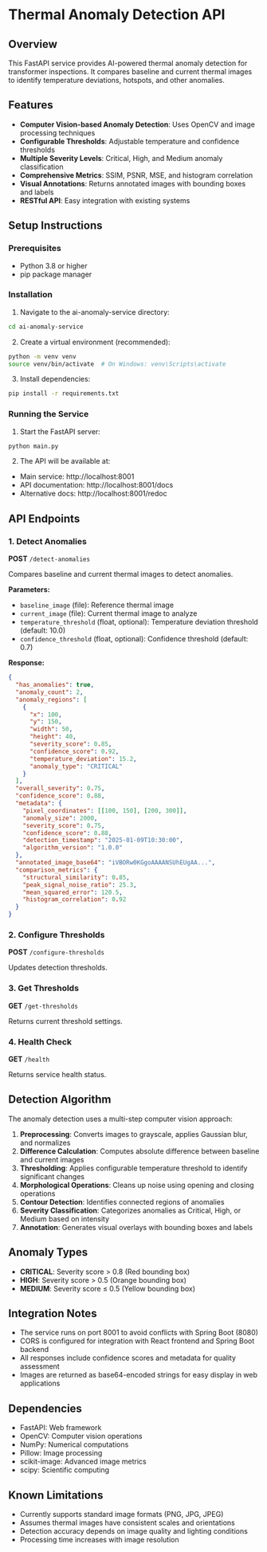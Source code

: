 # Thermal Anomaly Detection API

## Overview
This FastAPI service provides AI-powered thermal anomaly detection for transformer inspections. It compares baseline and current thermal images to identify temperature deviations, hotspots, and other anomalies.

## Features
- **Computer Vision-based Anomaly Detection**: Uses OpenCV and image processing techniques
- **Configurable Thresholds**: Adjustable temperature and confidence thresholds
- **Multiple Severity Levels**: Critical, High, and Medium anomaly classification
- **Comprehensive Metrics**: SSIM, PSNR, MSE, and histogram correlation
- **Visual Annotations**: Returns annotated images with bounding boxes and labels
- **RESTful API**: Easy integration with existing systems

## Setup Instructions

### Prerequisites
- Python 3.8 or higher
- pip package manager

### Installation
1. Navigate to the ai-anomaly-service directory:
```bash
cd ai-anomaly-service
```

2. Create a virtual environment (recommended):
```bash
python -m venv venv
source venv/bin/activate  # On Windows: venv\Scripts\activate
```

3. Install dependencies:
```bash
pip install -r requirements.txt
```

### Running the Service
1. Start the FastAPI server:
```bash
python main.py
```

2. The API will be available at:
- Main service: http://localhost:8001
- API documentation: http://localhost:8001/docs
- Alternative docs: http://localhost:8001/redoc

## API Endpoints

### 1. Detect Anomalies
**POST** `/detect-anomalies`

Compares baseline and current thermal images to detect anomalies.

**Parameters:**
- `baseline_image` (file): Reference thermal image
- `current_image` (file): Current thermal image to analyze
- `temperature_threshold` (float, optional): Temperature deviation threshold (default: 10.0)
- `confidence_threshold` (float, optional): Confidence threshold (default: 0.7)

**Response:**
```json
{
  "has_anomalies": true,
  "anomaly_count": 2,
  "anomaly_regions": [
    {
      "x": 100,
      "y": 150,
      "width": 50,
      "height": 40,
      "severity_score": 0.85,
      "confidence_score": 0.92,
      "temperature_deviation": 15.2,
      "anomaly_type": "CRITICAL"
    }
  ],
  "overall_severity": 0.75,
  "confidence_score": 0.88,
  "metadata": {
    "pixel_coordinates": [[100, 150], [200, 300]],
    "anomaly_size": 2000,
    "severity_score": 0.75,
    "confidence_score": 0.88,
    "detection_timestamp": "2025-01-09T10:30:00",
    "algorithm_version": "1.0.0"
  },
  "annotated_image_base64": "iVBORw0KGgoAAAANSUhEUgAA...",
  "comparison_metrics": {
    "structural_similarity": 0.85,
    "peak_signal_noise_ratio": 25.3,
    "mean_squared_error": 120.5,
    "histogram_correlation": 0.92
  }
}
```

### 2. Configure Thresholds
**POST** `/configure-thresholds`

Updates detection thresholds.

### 3. Get Thresholds
**GET** `/get-thresholds`

Returns current threshold settings.

### 4. Health Check
**GET** `/health`

Returns service health status.

## Detection Algorithm

The anomaly detection uses a multi-step computer vision approach:

1. **Preprocessing**: Converts images to grayscale, applies Gaussian blur, and normalizes
2. **Difference Calculation**: Computes absolute difference between baseline and current images
3. **Thresholding**: Applies configurable temperature threshold to identify significant changes
4. **Morphological Operations**: Cleans up noise using opening and closing operations
5. **Contour Detection**: Identifies connected regions of anomalies
6. **Severity Classification**: Categorizes anomalies as Critical, High, or Medium based on intensity
7. **Annotation**: Generates visual overlays with bounding boxes and labels

## Anomaly Types
- **CRITICAL**: Severity score > 0.8 (Red bounding box)
- **HIGH**: Severity score > 0.5 (Orange bounding box)
- **MEDIUM**: Severity score ≤ 0.5 (Yellow bounding box)

## Integration Notes
- The service runs on port 8001 to avoid conflicts with Spring Boot (8080)
- CORS is configured for integration with React frontend and Spring Boot backend
- All responses include confidence scores and metadata for quality assessment
- Images are returned as base64-encoded strings for easy display in web applications

## Dependencies
- FastAPI: Web framework
- OpenCV: Computer vision operations
- NumPy: Numerical computations
- Pillow: Image processing
- scikit-image: Advanced image metrics
- scipy: Scientific computing

## Known Limitations
- Currently supports standard image formats (PNG, JPG, JPEG)
- Assumes thermal images have consistent scales and orientations
- Detection accuracy depends on image quality and lighting conditions
- Processing time increases with image resolution
